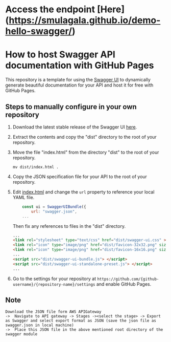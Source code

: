 # Access the endpoint [Here] (https://smulagala.github.io/demo-hello-swagger/)

# How to host Swagger API documentation with GitHub Pages

This repository is a template for using the [Swagger UI](https://github.com/swagger-api/swagger-ui) to dynamically generate beautiful documentation for your API and host it for free with GitHub Pages.


## Steps to manually configure in your own repository

1. Download the latest stable release of the Swagger UI [here](https://github.com/swagger-api/swagger-ui/releases).

2. Extract the contents and copy the "dist" directory to the root of your repository.

3. Move the file "index.html" from the directory "dist" to the root of your repository.
    ```
    mv dist/index.html .
    ```
    
4. Copy the JSON specification file for your API to the root of your repository.

5. Edit [index.html](index.html) and change the `url` property to reference your local YAML file. 
    ```javascript
        const ui = SwaggerUIBundle({
            url: "swagger.json",
        ...
    ```
    Then fix any references to files in the "dist" directory.
    ```html
    ...
    <link rel="stylesheet" type="text/css" href="dist/swagger-ui.css" >
    <link rel="icon" type="image/png" href="dist/favicon-32x32.png" sizes="32x32" />
    <link rel="icon" type="image/png" href="dist/favicon-16x16.png" sizes="16x16" />    
    ...
    <script src="dist/swagger-ui-bundle.js"> </script>
    <script src="dist/swagger-ui-standalone-preset.js"> </script>    
    ...
    ```
    
6. Go to the settings for your repository at `https://github.com/{github-username}/{repository-name}/settings` and enable GitHub Pages.

## Note
    Download the JSON file form AWS APIGateway
    ->  Navigate to API gateway -> Stages -><select the stage> -> Export as Swagger and select export format as JSON (save the json file as swagger.json in local machine)
    ->  Place this JSON file in the above mentioned root directory of the swagger module
